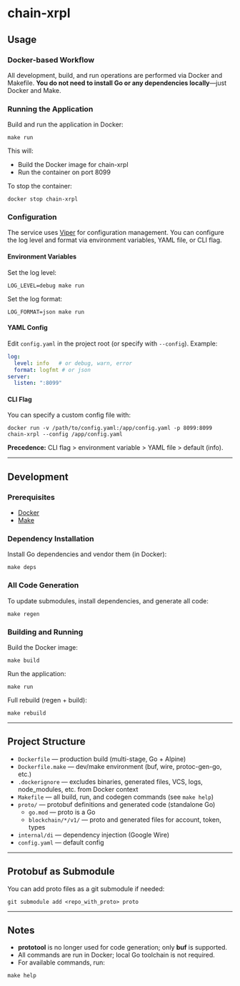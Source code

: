 # chain-xrpl

## Usage

### Docker-based Workflow

All development, build, and run operations are performed via Docker and Makefile. **You do not need to install Go or any dependencies locally**—just Docker and Make.

### Running the Application

Build and run the application in Docker:

```
make run
```

This will:
- Build the Docker image for chain-xrpl
- Run the container on port 8099

To stop the container:
```
docker stop chain-xrpl
```

### Configuration

The service uses [Viper](https://github.com/spf13/viper) for configuration management. You can configure the log level and format via environment variables, YAML file, or CLI flag.

#### Environment Variables

Set the log level:

```
LOG_LEVEL=debug make run
```

Set the log format:

```
LOG_FORMAT=json make run
```

#### YAML Config

Edit `config.yaml` in the project root (or specify with `--config`). Example:

```yaml
log:
  level: info   # or debug, warn, error
  format: logfmt # or json
server:
  listen: ":8099"
```

#### CLI Flag

You can specify a custom config file with:

```
docker run -v /path/to/config.yaml:/app/config.yaml -p 8099:8099 chain-xrpl --config /app/config.yaml
```

**Precedence:** CLI flag > environment variable > YAML file > default (info).

---

## Development

### Prerequisites
- [Docker](https://www.docker.com/)
- [Make](https://www.gnu.org/software/make/)

### Dependency Installation

Install Go dependencies and vendor them (in Docker):

```
make deps
```

### All Code Generation

To update submodules, install dependencies, and generate all code:

```
make regen
```

### Building and Running

Build the Docker image:

```
make build
```

Run the application:

```
make run
```

Full rebuild (regen + build):

```
make rebuild
```

---

## Project Structure

- `Dockerfile` — production build (multi-stage, Go + Alpine)
- `Dockerfile.make` — dev/make environment (buf, wire, protoc-gen-go, etc.)
- `.dockerignore` — excludes binaries, generated files, VCS, logs, node_modules, etc. from Docker context
- `Makefile` — all build, run, and codegen commands (see `make help`)
- `proto/` — protobuf definitions and generated code (standalone Go)
  - `go.mod` — proto is a Go
  - `blockchain/*/v1/` — proto and generated files for account, token, types
- `internal/di` — dependency injection (Google Wire)
- `config.yaml` — default config

---

## Protobuf as Submodule

You can add proto files as a git submodule if needed:

```
git submodule add <repo_with_proto> proto
```

---

## Notes
- **prototool** is no longer used for code generation; only **buf** is supported.
- All commands are run in Docker; local Go toolchain is not required.
- For available commands, run:

```
make help
```
